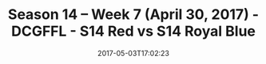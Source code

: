 ---
title: Season 14 – Week 7 (April 30, 2017) - DCGFFL - S14 Red vs S14 Royal Blue
teams-score:
- team: _teams/s14-red.md
  score: 14
- team: _teams/s14-royal.md
  score: 26
mvp: Larry W. & Adam R.
game-ball: Daniel & Chase
season: 14
week: 7
date: '2017-05-03T17:02:23'
pageid: season-14-week-7-april-30-2017-5103-vs-5104
---
